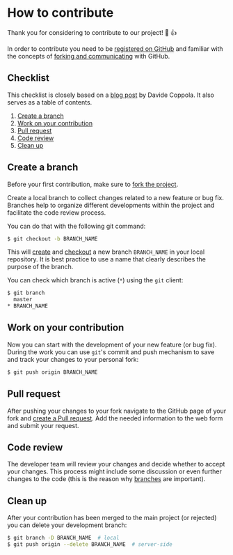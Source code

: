 # How to contribute
Thank you for considering to contribute to our project! :tada: :+1:

In order to contribute you need to be
[registered on GitHub](https://github.com/join) and familiar with the
concepts of [forking and communicating](GITHUB-INTRO.md) with GitHub.

## Checklist
This checklist is closely based on a
[blog post](http://blog.davidecoppola.com/2016/11/howto-contribute-to-open-source-project-on-github/)
by Davide Coppola. It also serves as a table of contents.

1. [Create a branch](#create-a-branch)
2. [Work on your contribution](#work-on-your-contribution)
3. [Pull request](#pull-request)
4. [Code review](#code-review)
5. [Clean up](#clean-up)

## Create a branch
Before your first contribution, make sure to
[fork the project](GITHUB-INTRO.md#configure-a-new-project).

Create a local branch to collect changes related to a new feature or bug fix. 
Branches help to organize different developments within the project and 
facilitate the code review process.

You can do that with the following git command:
```bash
$ git checkout -b BRANCH_NAME
```

This will [create][atlassian-branch] and [checkout][atlassian-checkout]
a new branch ``BRANCH_NAME`` in your local repository.
It is best practice to use a name that clearly describes the purpose of the 
branch.

You can check which branch is active (``*``) using the ``git`` client:
```bash
$ git branch
  master
* BRANCH_NAME
```

## Work on your contribution
Now you can start with the development of your new feature (or bug fix).
During the work you can use ``git``'s commit and push mechanism to save and
track your changes to your personal fork:
```bash
$ git push origin BRANCH_NAME
```

## Pull request
After pushing your changes to your fork navigate to the GitHub page of your
fork and [create a Pull request][github-pr]. Add the needed information to the
web form and submit your request.

## Code review
The developer team will review your changes and decide whether to accept your
changes. This process might include some discussion or even further changes to
the code (this is the reason why [branches](#create-a-branch) are important).

## Clean up
After your contribution has been merged to the main project (or rejected) you
can delete your development branch:
```bash
$ git branch -D BRANCH_NAME  # local
$ git push origin --delete BRANCH_NAME  # server-side
```

[atlassian-branch]: https://www.atlassian.com/git/tutorials/using-branches/
[atlassian-checkout]: https://www.atlassian.com/git/tutorials/using-branches/git-checkout
[github-pr]: https://help.github.com/en/articles/creating-a-pull-request

